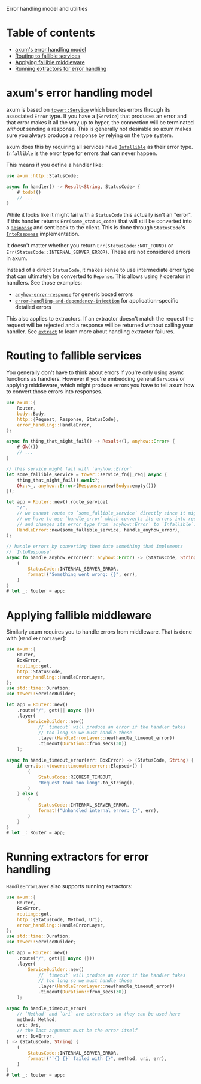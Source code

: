 Error handling model and utilities

# Table of contents

- [axum's error handling model](#axums-error-handling-model)
- [Routing to fallible services](#routing-to-fallible-services)
- [Applying fallible middleware](#applying-fallible-middleware)
- [Running extractors for error handling](#running-extractors-for-error-handling)

# axum's error handling model

axum is based on [`tower::Service`] which bundles errors through its associated
`Error` type. If you have a [`Service`] that produces an error and that error
makes it all the way up to hyper, the connection will be terminated _without_
sending a response. This is generally not desirable so axum makes sure you
always produce a response by relying on the type system.

axum does this by requiring all services have [`Infallible`] as their error
type. `Infallible` is the error type for errors that can never happen.

This means if you define a handler like:

```rust
use axum::http::StatusCode;

async fn handler() -> Result<String, StatusCode> {
    # todo!()
    // ...
}
```

While it looks like it might fail with a `StatusCode` this actually isn't an
"error". If this handler returns `Err(some_status_code)` that will still be
converted into a [`Response`] and sent back to the client. This is done
through `StatusCode`'s [`IntoResponse`] implementation.

It doesn't matter whether you return `Err(StatusCode::NOT_FOUND)` or
`Err(StatusCode::INTERNAL_SERVER_ERROR)`. These are not considered errors in
axum.

Instead of a direct `StatusCode`, it makes sense to use intermediate error type
that can ultimately be converted to `Reponse`. This allows using `?` operator
in handlers. See those examples:

* [`anyhow-error-response`][anyhow] for generic boxed errors
* [`error-handling-and-dependency-injection`][ehdi] for application-specific detailed errors

[anyhow]:https://github.com/tokio-rs/axum/blob/main/examples/anyhow-error-response/src/main.rs
[ehdi]:https://github.com/tokio-rs/axum/blob/main/examples/error-handling-and-dependency-injection/src/main.rs

This also applies to extractors. If an extractor doesn't match the request the
request will be rejected and a response will be returned without calling your
handler. See [`extract`](crate::extract) to learn more about handling extractor
failures.

# Routing to fallible services

You generally don't have to think about errors if you're only using async
functions as handlers. However if you're embedding general `Service`s or
applying middleware, which might produce errors you have to tell axum how to
convert those errors into responses.

```rust
use axum::{
    Router,
    body::Body,
    http::{Request, Response, StatusCode},
    error_handling::HandleError,
};

async fn thing_that_might_fail() -> Result<(), anyhow::Error> {
    # Ok(())
    // ...
}

// this service might fail with `anyhow::Error`
let some_fallible_service = tower::service_fn(|_req| async {
    thing_that_might_fail().await?;
    Ok::<_, anyhow::Error>(Response::new(Body::empty()))
});

let app = Router::new().route_service(
    "/",
    // we cannot route to `some_fallible_service` directly since it might fail.
    // we have to use `handle_error` which converts its errors into responses
    // and changes its error type from `anyhow::Error` to `Infallible`.
    HandleError::new(some_fallible_service, handle_anyhow_error),
);

// handle errors by converting them into something that implements
// `IntoResponse`
async fn handle_anyhow_error(err: anyhow::Error) -> (StatusCode, String) {
    (
        StatusCode::INTERNAL_SERVER_ERROR,
        format!("Something went wrong: {}", err),
    )
}
# let _: Router = app;
```

# Applying fallible middleware

Similarly axum requires you to handle errors from middleware. That is done with
[`HandleErrorLayer`]:

```rust
use axum::{
    Router,
    BoxError,
    routing::get,
    http::StatusCode,
    error_handling::HandleErrorLayer,
};
use std::time::Duration;
use tower::ServiceBuilder;

let app = Router::new()
    .route("/", get(|| async {}))
    .layer(
        ServiceBuilder::new()
            // `timeout` will produce an error if the handler takes
            // too long so we must handle those
            .layer(HandleErrorLayer::new(handle_timeout_error))
            .timeout(Duration::from_secs(30))
    );

async fn handle_timeout_error(err: BoxError) -> (StatusCode, String) {
    if err.is::<tower::timeout::error::Elapsed>() {
        (
            StatusCode::REQUEST_TIMEOUT,
            "Request took too long".to_string(),
        )
    } else {
        (
            StatusCode::INTERNAL_SERVER_ERROR,
            format!("Unhandled internal error: {}", err),
        )
    }
}
# let _: Router = app;
```

# Running extractors for error handling

`HandleErrorLayer` also supports running extractors:

```rust
use axum::{
    Router,
    BoxError,
    routing::get,
    http::{StatusCode, Method, Uri},
    error_handling::HandleErrorLayer,
};
use std::time::Duration;
use tower::ServiceBuilder;

let app = Router::new()
    .route("/", get(|| async {}))
    .layer(
        ServiceBuilder::new()
            // `timeout` will produce an error if the handler takes
            // too long so we must handle those
            .layer(HandleErrorLayer::new(handle_timeout_error))
            .timeout(Duration::from_secs(30))
    );

async fn handle_timeout_error(
    // `Method` and `Uri` are extractors so they can be used here
    method: Method,
    uri: Uri,
    // the last argument must be the error itself
    err: BoxError,
) -> (StatusCode, String) {
    (
        StatusCode::INTERNAL_SERVER_ERROR,
        format!("`{} {}` failed with {}", method, uri, err),
    )
}
# let _: Router = app;
```

[`tower::Service`]: `tower::Service`
[`Infallible`]: std::convert::Infallible
[`Response`]: crate::response::Response
[`IntoResponse`]: crate::response::IntoResponse
